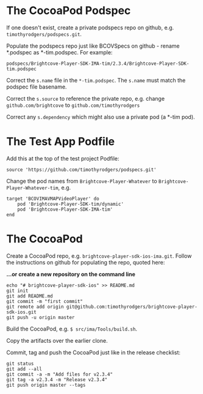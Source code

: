 The CocoaPod Podspec
=====

If one doesn't exist, create a private podspecs repo on github, e.g. `timothyrodgers/podspecs.git`.

Populate the podspecs repo just like BCOVSpecs on github - rename *.podspec as *-tim.podspec. For example:

	podspecs/Brightcove-Player-SDK-IMA-tim/2.3.4/Brightcove-Player-SDK-tim.podspec

Correct the `s.name` file in the `*-tim.podspec`. The `s.name` must match the podspec file basename.

Correct the `s.source` to reference the private repo, e.g. change `github.com/brightcove` to `github.com/timothyrodgers`

Correct any `s.dependency` which might also use a private pod (a *-tim pod).


The Test App Podfile
=====
Add this at the top of the test project Podfile:

```
source 'https://github.com/timothyrodgers/podspecs.git'
```

Change the pod names from `Brightcove-Player-Whatever` to `Brightcove-Player-Whatever-tim`, e.g.

```
target 'BCOVIMAVMAPVideoPlayer' do
	pod 'Brightcove-Player-SDK-tim/dynamic'
	pod 'Brightcove-Player-SDK-IMA-tim'
end
```

The CocoaPod
=====

Create a CocoaPod repo, e.g. `brightcove-player-sdk-ios-ima.git`. Follow the instructions on github for populating the repo, quoted here:

**…or create a new repository on the command line**
```
echo "# brightcove-player-sdk-ios" >> README.md
git init
git add README.md
git commit -m "first commit"
git remote add origin git@github.com:timothyrodgers/brightcove-player-sdk-ios.git
git push -u origin master
```

Build the CocoaPod, e.g. `$ src/ima/Tools/build.sh`.

Copy the artifacts over the earlier clone.

Commit, tag and push the CocoaPod just like in the release checklist:

```
git status
git add --all
git commit -a -m "Add files for v2.3.4"
git tag -a v2.3.4 -m "Release v2.3.4"
git push origin master --tags
```

